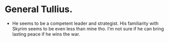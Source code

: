 # General Tullius.
- He seems to be a competent leader and strategist. His familiarity with Skyrim seems to be even less than mine tho. I'm not sure if he can bring lasting peace if he wins the war.

